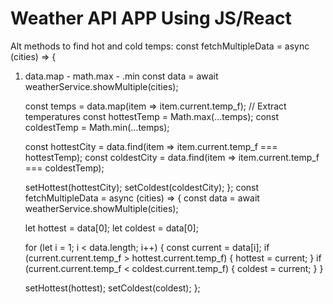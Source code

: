 # Weather API APP Using JS/React
Alt methods to find hot and cold temps:
const fetchMultipleData = async (cities) => {
1. data.map - math.max - .min
    const data = await weatherService.showMultiple(cities);

    const temps = data.map(item => item.current.temp_f); // Extract temperatures
    const hottestTemp = Math.max(...temps);
    const coldestTemp = Math.min(...temps);

    const hottestCity = data.find(item => item.current.temp_f === hottestTemp);
    const coldestCity = data.find(item => item.current.temp_f === coldestTemp);

    setHottest(hottestCity);
    setColdest(coldestCity);
};
const fetchMultipleData = async (cities) => {
    const data = await weatherService.showMultiple(cities);

    let hottest = data[0];
    let coldest = data[0];

    for (let i = 1; i < data.length; i++) {
        const current = data[i];
        if (current.current.temp_f > hottest.current.temp_f) {
            hottest = current;
        }
        if (current.current.temp_f < coldest.current.temp_f) {
            coldest = current;
        }
    }

    setHottest(hottest);
    setColdest(coldest);
};
